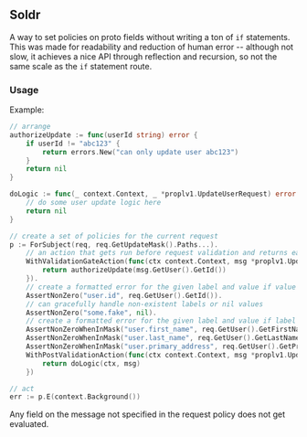 ## Soldr

A way to set policies on proto fields without writing a ton of `if` statements. This was made for readability and reduction of human error -- although
not slow, it achieves a nice API through reflection and recursion, so not the same scale as the `if` statement route.

###  Usage
Example:
```go
// arrange
authorizeUpdate := func(userId string) error {
	if userId != "abc123" {
		return errors.New("can only update user abc123")
	}
	return nil
}

doLogic := func(_ context.Context, _ *proplv1.UpdateUserRequest) error {
	// do some user update logic here
	return nil
}

// create a set of policies for the current request
p := ForSubject(req, req.GetUpdateMask().Paths...).
	// an action that gets run before request validation and returns early if an err occurrs
	WithValidationGateAction(func(ctx context.Context, msg *proplv1.UpdateUserRequest) error {
		return authorizeUpdate(msg.GetUser().GetId())
	}).
	// create a formatted error for the given label and value if value is zero
	AssertNonZero("user.id", req.GetUser().GetId()).
	// can gracefully handle non-existent labels or nil values
	AssertNonZero("some.fake", nil).
	// create a formatted error for the given label and value if label is included in mask and value is zero
	AssertNonZeroWhenInMask("user.first_name", req.GetUser().GetFirstName()).
	AssertNonZeroWhenInMask("user.last_name", req.GetUser().GetLastName()).
	AssertNonZeroWhenInMask("user.primary_address", req.GetUser().GetPrimaryAddress()).
	WithPostValidationAction(func(ctx context.Context, msg *proplv1.UpdateUserRequest) error {
		return doLogic(ctx, msg)
	})

// act
err := p.E(context.Background())
```
Any field on the message not specified in the request policy does not get evaluated.

